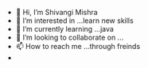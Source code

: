 - 👋 Hi, I’m Shivangi Mishra
- 👀 I’m interested in ...learn new skills
- 🌱 I’m currently learning ...java
- 💞️ I’m looking to collaborate on ...
- 📫 How to reach me ...through freinds
- 

<!---
cscys32654/cscys32654 is a ✨ special ✨ repository because its `README.md` (this file) appears on your GitHub profile.
You can click the Preview link to take a look at your changes.
--->
